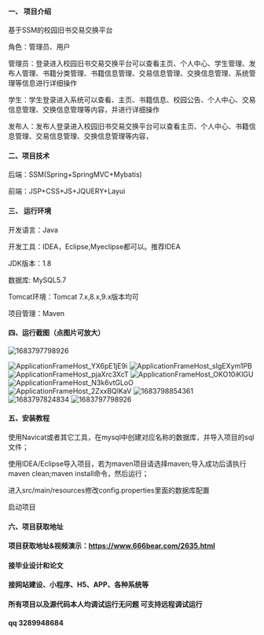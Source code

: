 

#### 一、 项目介绍
基于SSM的校园旧书交易交换平台

角色：管理员、用户

管理员：登录进入校园旧书交易交换平台可以查看主页、个人中心、学生管理、发布人管理、书籍分类管理、书籍信息管理、交易信息管理、交换信息管理、系统管理等信息进行详细操作

学生：学生登录进入系统可以查看、主页、书籍信息、校园公告、个人中心、交易信息管理、交换信息管理等内容，并进行详细操作

发布人：发布人登录进入校园旧书交易交换平台可以查看主页、个人中心、书籍信息管理、交易信息管理、交换信息管理等内容，
#### 二、项目技术
后端：SSM(Spring+SpringMVC+Mybatis)

前端：JSP+CSS+JS+JQUERY+Layui
#### 三、 运行环境
开发语言：Java

开发工具：IDEA，Eclipse,Myeclipse都可以。推荐IDEA

JDK版本：1.8

数据库: MySQL5.7

Tomcat环境：Tomcat 7.x,8.x,9.x版本均可

项目管理：Maven

#### 四、运行截图（点图片可放大）
![1683797798926](https://github.com/666bears/usedbook/assets/143094776/92744ab2-1869-4c3d-bbb2-14a7d1763859)

![ApplicationFrameHost_YX6pE1jE9i](https://github.com/666bears/usedbook/assets/143094776/707ef01b-da84-4a81-8998-d273568311b0)
![ApplicationFrameHost_sIgEXym1PB](https://github.com/666bears/usedbook/assets/143094776/1426c331-9714-452f-8f14-f5d8824236d9)
![ApplicationFrameHost_pjaXrc3XcT](https://github.com/666bears/usedbook/assets/143094776/9bd077d5-4045-44c8-9ea6-a86575b59bc3)
![ApplicationFrameHost_OKO10iKlGU](https://github.com/666bears/usedbook/assets/143094776/ba9fb750-23d1-4be7-9208-64e5d127b9cc)
![ApplicationFrameHost_N3k6vtGLoO](https://github.com/666bears/usedbook/assets/143094776/e92e4f0f-5871-4c6e-873b-dd68de8e3ea2)
![ApplicationFrameHost_2ZxxBQlKaV](https://github.com/666bears/usedbook/assets/143094776/b9e0a2b0-f630-4211-a0d3-36d9f03ca6cd)
![1683798854361](https://github.com/666bears/usedbook/assets/143094776/7e605e93-cec4-42dd-9b9b-e202de4c5f0c)
![1683797824834](https://github.com/666bears/usedbook/assets/143094776/7e7953f3-7509-4f4d-b4cb-b1a25b0406c6)
![1683797798926](https://github.com/666bears/usedbook/assets/143094776/e70cf5ac-c2ff-48b0-b86f-8dc9bfcf28c3)

#### 五、安装教程
使用Navicat或者其它工具，在mysql中创建对应名称的数据库，并导入项目的sql文件；

使用IDEA/Eclipse导入项目，若为maven项目请选择maven;导入成功后请执行maven clean;maven install命令，然后运行；

进入src/main/resources修改config.properties里面的数据库配置

启动项目

#### 六、项目获取地址
#### 项目获取地址&视频演示：https://www.666bear.com/2635.html

#### 接毕业设计和论文
#### 接网站建设、小程序、H5、APP、各种系统等
#### 所有项目以及源代码本人均调试运行无问题 可支持远程调试运行
#### qq 3289948684



